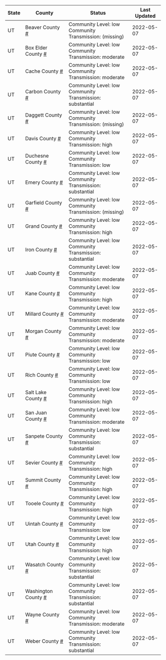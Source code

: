 State | County | Status | Last Updated
--- | --- | --- | --- 
UT | Beaver County <a href="#beaver_county">#</a> | <a name="beaver_county"></a>Community Level: low<br/>Community Transmission: (missing) | 2022-05-07
UT | Box Elder County <a href="#box_elder_county">#</a> | <a name="box_elder_county"></a>Community Level: low<br/>Community Transmission: moderate | 2022-05-07
UT | Cache County <a href="#cache_county">#</a> | <a name="cache_county"></a>Community Level: low<br/>Community Transmission: moderate | 2022-05-07
UT | Carbon County <a href="#carbon_county">#</a> | <a name="carbon_county"></a>Community Level: low<br/>Community Transmission: substantial | 2022-05-07
UT | Daggett County <a href="#daggett_county">#</a> | <a name="daggett_county"></a>Community Level: low<br/>Community Transmission: (missing) | 2022-05-07
UT | Davis County <a href="#davis_county">#</a> | <a name="davis_county"></a>Community Level: low<br/>Community Transmission: high | 2022-05-07
UT | Duchesne County <a href="#duchesne_county">#</a> | <a name="duchesne_county"></a>Community Level: low<br/>Community Transmission: low | 2022-05-07
UT | Emery County <a href="#emery_county">#</a> | <a name="emery_county"></a>Community Level: low<br/>Community Transmission: substantial | 2022-05-07
UT | Garfield County <a href="#garfield_county">#</a> | <a name="garfield_county"></a>Community Level: low<br/>Community Transmission: (missing) | 2022-05-07
UT | Grand County <a href="#grand_county">#</a> | <a name="grand_county"></a>Community Level: low<br/>Community Transmission: high | 2022-05-07
UT | Iron County <a href="#iron_county">#</a> | <a name="iron_county"></a>Community Level: low<br/>Community Transmission: substantial | 2022-05-07
UT | Juab County <a href="#juab_county">#</a> | <a name="juab_county"></a>Community Level: low<br/>Community Transmission: moderate | 2022-05-07
UT | Kane County <a href="#kane_county">#</a> | <a name="kane_county"></a>Community Level: low<br/>Community Transmission: high | 2022-05-07
UT | Millard County <a href="#millard_county">#</a> | <a name="millard_county"></a>Community Level: low<br/>Community Transmission: moderate | 2022-05-07
UT | Morgan County <a href="#morgan_county">#</a> | <a name="morgan_county"></a>Community Level: low<br/>Community Transmission: moderate | 2022-05-07
UT | Piute County <a href="#piute_county">#</a> | <a name="piute_county"></a>Community Level: low<br/>Community Transmission: low | 2022-05-07
UT | Rich County <a href="#rich_county">#</a> | <a name="rich_county"></a>Community Level: low<br/>Community Transmission: low | 2022-05-07
UT | Salt Lake County <a href="#salt_lake_county">#</a> | <a name="salt_lake_county"></a>Community Level: low<br/>Community Transmission: high | 2022-05-07
UT | San Juan County <a href="#san_juan_county">#</a> | <a name="san_juan_county"></a>Community Level: low<br/>Community Transmission: moderate | 2022-05-07
UT | Sanpete County <a href="#sanpete_county">#</a> | <a name="sanpete_county"></a>Community Level: low<br/>Community Transmission: substantial | 2022-05-07
UT | Sevier County <a href="#sevier_county">#</a> | <a name="sevier_county"></a>Community Level: low<br/>Community Transmission: high | 2022-05-07
UT | Summit County <a href="#summit_county">#</a> | <a name="summit_county"></a>Community Level: low<br/>Community Transmission: high | 2022-05-07
UT | Tooele County <a href="#tooele_county">#</a> | <a name="tooele_county"></a>Community Level: low<br/>Community Transmission: high | 2022-05-07
UT | Uintah County <a href="#uintah_county">#</a> | <a name="uintah_county"></a>Community Level: low<br/>Community Transmission: low | 2022-05-07
UT | Utah County <a href="#utah_county">#</a> | <a name="utah_county"></a>Community Level: low<br/>Community Transmission: high | 2022-05-07
UT | Wasatch County <a href="#wasatch_county">#</a> | <a name="wasatch_county"></a>Community Level: low<br/>Community Transmission: substantial | 2022-05-07
UT | Washington County <a href="#washington_county">#</a> | <a name="washington_county"></a>Community Level: low<br/>Community Transmission: substantial | 2022-05-07
UT | Wayne County <a href="#wayne_county">#</a> | <a name="wayne_county"></a>Community Level: low<br/>Community Transmission: moderate | 2022-05-07
UT | Weber County <a href="#weber_county">#</a> | <a name="weber_county"></a>Community Level: low<br/>Community Transmission: substantial | 2022-05-07
